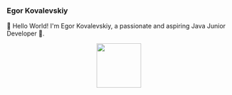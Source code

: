 ### Egor Kovalevskiy  

👋 Hello World! I'm Egor Kovalevskiy, a passionate and aspiring Java Junior Developer 🚀.

<div id="header" align="center">
  <img src="https://media.giphy.com/media/M9gbBd9nbDrOTu1Mqx/giphy.gif" width="100"/>
</div>

